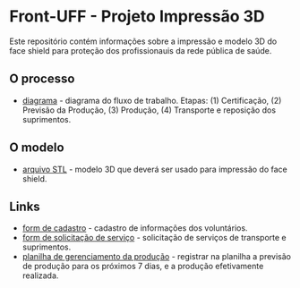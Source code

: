# Front-UFF - Projeto Impressão 3D
Este repositório contém informações sobre a impressão e modelo 3D do face shield para proteção dos profissionauis da rede pública de saúde.

## O processo
* [diagrama](https://github.com/front-uff/face-shield/blob/master/Produ%C3%A7%C3%A3o%20Impress%C3%A3o%203D.png) - diagrama do fluxo de trabalho. Etapas: (1) Certificação, (2) Previsão da Produção, (3) Produção, (4) Transporte e reposição dos suprimentos.

## O modelo
* [arquivo STL](https://github.com/front-uff/face-shield/blob/master/FRONT-UFF_Projeto_FaceShield-UFF-LAMMOC_v5.0_FINAL.stl) - modelo 3D que deverá ser usado para impressão do face shield.

## Links
* [form de cadastro](https://docs.google.com/forms/d/e/1FAIpQLSdFPDlcjhsMMDoAWQcDvu4kVBwjNyHbU-FldtyZqjQOhJpadg/viewform?usp=sf_link) - cadastro de informações dos voluntários.
* [form de solicitação de serviço](https://docs.google.com/forms/d/e/1FAIpQLScmVSwgP-cyMY1-ULJx2Oggd1KwDETfZByNtsV6e-jH_dta5w/viewform?usp=sf_link) - solicitação de serviços de transporte e suprimentos.
* [planilha de gerenciamento da produção](https://docs.google.com/spreadsheets/d/1ngtxewBnuMOaN85QsyF6dQlnRIhlqPvghXnWPUqNe_0/edit?usp=sharing) - registrar na planilha a previsão de produção para os próximos 7 dias, e a produção efetivamente realizada.
